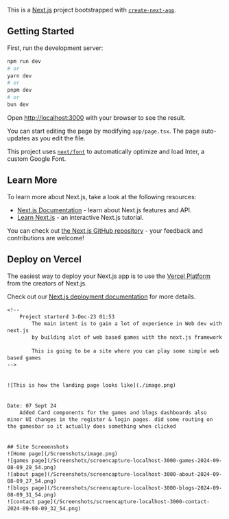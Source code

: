 This is a [Next.js](https://nextjs.org/) project bootstrapped with [`create-next-app`](https://github.com/vercel/next.js/tree/canary/packages/create-next-app).

## Getting Started

First, run the development server:

```bash
npm run dev
# or
yarn dev
# or
pnpm dev
# or
bun dev
```

Open [http://localhost:3000](http://localhost:3000) with your browser to see the result.

You can start editing the page by modifying `app/page.tsx`. The page auto-updates as you edit the file.

This project uses [`next/font`](https://nextjs.org/docs/basic-features/font-optimization) to automatically optimize and load Inter, a custom Google Font.

## Learn More

To learn more about Next.js, take a look at the following resources:

- [Next.js Documentation](https://nextjs.org/docs) - learn about Next.js features and API.
- [Learn Next.js](https://nextjs.org/learn) - an interactive Next.js tutorial.

You can check out [the Next.js GitHub repository](https://github.com/vercel/next.js/) - your feedback and contributions are welcome!

## Deploy on Vercel

The easiest way to deploy your Next.js app is to use the [Vercel Platform](https://vercel.com/new?utm_medium=default-template&filter=next.js&utm_source=create-next-app&utm_campaign=create-next-app-readme) from the creators of Next.js.

Check out our [Next.js deployment documentation](https://nextjs.org/docs/deployment) for more details.






    <!-- 
        Project starterd 3-Dec-23 01:53
            The main intent is to gain a lot of experience in Web dev with next.js 
            by building alot of web based games with the next.js framework

            This is going to be a site where you can play some simple web based games 
    -->


    ![This is how the landing page looks like](./image.png)


    Date: 07 Sept 24
        Added Card components for the games and blogs dashboards also minor UI changes in the register & login pages. did some routing on the gamesbar so it actually does something when clicked 


    ## Site Screeenshots
    ![Home page](/Screenshots/image.png)
    ![games page](/Screenshots/screencapture-localhost-3000-games-2024-09-08-09_29_54.png)
    ![about page](/Screenshots/screencapture-localhost-3000-about-2024-09-08-09_27_54.png)
    ![blogs page](/Screenshots/screencapture-localhost-3000-blogs-2024-09-08-09_31_54.png)
    ![contact page](/Screenshots/screencapture-localhost-3000-contact-2024-09-08-09_32_54.png)

    
